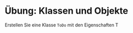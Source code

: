 # Übung: Klassen und Objekte

Erstellen Sie eine Klasse `ToDo` mit den Eigenschaften T
<!--stackedit_data:
eyJoaXN0b3J5IjpbMzI2NTk4NDE3XX0=
-->